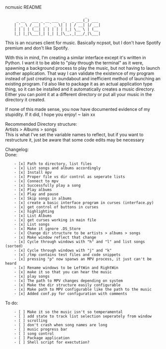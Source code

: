 ncmusic README
<!-- language: lang-none -->
                                        _      
         _ __   ___ _ __ ___  _   _ ___(_) ___ 
        | '_ \ / __| '_ ` _ \| | | / __| |/ __|
        | | | | (__| | | | | | |_| \__ \ | (__ 
        |_| |_|\___|_| |_| |_|\__,_|___/_|\___|

This is an ncurses client for music. Basically ncpsot, but I don't have Spotify premium and don't like Spotify.

With this in mind, I'm creating a similar interface except it's written in Python. I want it to be able to "play through the terminal" as it were, spawning a background process to play the music, but not having to launch another application. That way I can validate the existence of my program instead of just creating a roundabout and inefficient method of launching an existing program. I'd also like to package it as an actual application type thing, so it can be installed and it automatically creates a music directory. Either you can point it at a different directory or put all your music in the directory it created.  

If none of this made sense, you now have documented evidence of my stupidity. If it did, I hope you enjoy!
~ Iain xx

Recommended Directory structure:  
Artists > Albums > songs  
This is what I've set the variable names to reflect, but if you want to restructure it, just be aware that some code edits may be necessary

Changelog:  
Done:

        - [x] Path to directory, list files  
        - [x] List songs and albums accordingly  
        - [x] Install mpv
        - [x] Proper file vs dir control as seperate lists
        - [x] Connect to mpv
        - [x] Successfully play a song
        - [x] Play albums
        - [x] Play and pause
        - [x] Skip songs in albums
        - [x] create a basic interface program in curses (interface.py)
        - [x] get control of buttons in curses
        - [x] highlighting
        - [x] List Albums
        - [x] get curses working in main file
        - [x] List songs
        - [x] Make it ignore .DS_Store
        - [x] Change dir structure to be artists > albums > songs
        - [x] Make window reflect that change
        - [x] Cycle through windows with "h" and "l" and list songs (sorted) 
        - [x] Cycle through windows with "j" and "k"
        - [x] /tmp contains test files and code snippets
        - [x] pressing "p" now spanws an MPV process, it just can't be heard
        - [x] Rename windows to be LeftWin and RightWin
        - [x] make it so that you can hear the music
        - [x] play songs
        - [x] The path to MPV changes depending on system
        - [x] Make the dir structure easily configurable
        - [x] Make path to MPV configurable like the path to the music
        - [x] Added conf.py for configuration with comments

To do:

        - [ ] Make it so the music isn't so temperamental
        - [ ] add state to track list selection seperately from window 
        - [ ] scrolling
        - [ ] don't crash when song names are long
        - [ ] music progress bar
        - [ ] song control
        - [ ] Package application
        - [ ] Shell script for exectution?
